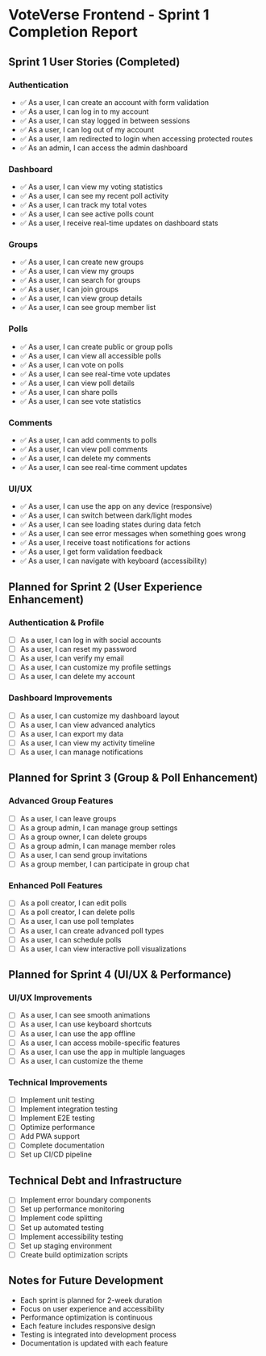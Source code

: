 # VoteVerse Frontend - Sprint 1 Completion Report

## Sprint 1 User Stories (Completed)

### Authentication
- ✅ As a user, I can create an account with form validation
- ✅ As a user, I can log in to my account
- ✅ As a user, I can stay logged in between sessions
- ✅ As a user, I can log out of my account
- ✅ As a user, I am redirected to login when accessing protected routes
- ✅ As an admin, I can access the admin dashboard

### Dashboard
- ✅ As a user, I can view my voting statistics
- ✅ As a user, I can see my recent poll activity
- ✅ As a user, I can track my total votes
- ✅ As a user, I can see active polls count
- ✅ As a user, I receive real-time updates on dashboard stats

### Groups
- ✅ As a user, I can create new groups
- ✅ As a user, I can view my groups
- ✅ As a user, I can search for groups
- ✅ As a user, I can join groups
- ✅ As a user, I can view group details
- ✅ As a user, I can see group member list

### Polls
- ✅ As a user, I can create public or group polls
- ✅ As a user, I can view all accessible polls
- ✅ As a user, I can vote on polls
- ✅ As a user, I can see real-time vote updates
- ✅ As a user, I can view poll details
- ✅ As a user, I can share polls
- ✅ As a user, I can see vote statistics

### Comments
- ✅ As a user, I can add comments to polls
- ✅ As a user, I can view poll comments
- ✅ As a user, I can delete my comments
- ✅ As a user, I can see real-time comment updates

### UI/UX
- ✅ As a user, I can use the app on any device (responsive)
- ✅ As a user, I can switch between dark/light modes
- ✅ As a user, I can see loading states during data fetch
- ✅ As a user, I can see error messages when something goes wrong
- ✅ As a user, I receive toast notifications for actions
- ✅ As a user, I get form validation feedback
- ✅ As a user, I can navigate with keyboard (accessibility)

## Planned for Sprint 2 (User Experience Enhancement)

### Authentication & Profile
- [ ] As a user, I can log in with social accounts
- [ ] As a user, I can reset my password
- [ ] As a user, I can verify my email
- [ ] As a user, I can customize my profile settings
- [ ] As a user, I can delete my account

### Dashboard Improvements
- [ ] As a user, I can customize my dashboard layout
- [ ] As a user, I can view advanced analytics
- [ ] As a user, I can export my data
- [ ] As a user, I can view my activity timeline
- [ ] As a user, I can manage notifications

## Planned for Sprint 3 (Group & Poll Enhancement)

### Advanced Group Features
- [ ] As a user, I can leave groups
- [ ] As a group admin, I can manage group settings
- [ ] As a group owner, I can delete groups
- [ ] As a group admin, I can manage member roles
- [ ] As a user, I can send group invitations
- [ ] As a group member, I can participate in group chat

### Enhanced Poll Features
- [ ] As a poll creator, I can edit polls
- [ ] As a poll creator, I can delete polls
- [ ] As a user, I can use poll templates
- [ ] As a user, I can create advanced poll types
- [ ] As a user, I can schedule polls
- [ ] As a user, I can view interactive poll visualizations

## Planned for Sprint 4 (UI/UX & Performance)

### UI/UX Improvements
- [ ] As a user, I can see smooth animations
- [ ] As a user, I can use keyboard shortcuts
- [ ] As a user, I can use the app offline
- [ ] As a user, I can access mobile-specific features
- [ ] As a user, I can use the app in multiple languages
- [ ] As a user, I can customize the theme

### Technical Improvements
- [ ] Implement unit testing
- [ ] Implement integration testing
- [ ] Implement E2E testing
- [ ] Optimize performance
- [ ] Add PWA support
- [ ] Complete documentation
- [ ] Set up CI/CD pipeline

## Technical Debt and Infrastructure
- [ ] Implement error boundary components
- [ ] Set up performance monitoring
- [ ] Implement code splitting
- [ ] Set up automated testing
- [ ] Implement accessibility testing
- [ ] Set up staging environment
- [ ] Create build optimization scripts

## Notes for Future Development
- Each sprint is planned for 2-week duration
- Focus on user experience and accessibility
- Performance optimization is continuous
- Each feature includes responsive design
- Testing is integrated into development process
- Documentation is updated with each feature 
